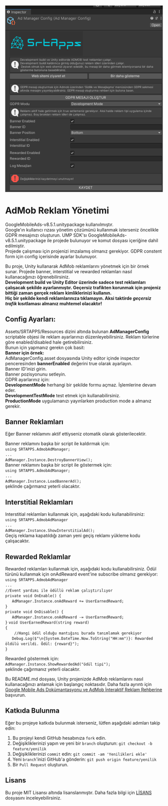 ![Cover Image](https://raw.githubusercontent.com/ysalihtuncel/AdmobSample/main/Assets/SRTAPPS/Sprites/cover_new.png)

# AdMob Reklam Yönetimi
GoogleMobileAds-v8.5.1.unitypackage kullanıılmıştır.<br>
Google'ın kullanıcı rızası yönetim çözümünü kullanmak isterseniz öncelikle GDPR mesajınızı oluşturun. UMP SDK'sı GoogleMobileAds-v8.5.1.unitypackage ile projede bulunuyor ve komut dosyası içeriğine dahil edilmiştir.<br>
Projede çalışması için projenizi imzalamış olmanız gerekiyor. GDPR constent form için config içerisinde ayarlar bulunuyor.<br>

Bu proje, Unity kullanarak AdMob reklamlarını yönetmek için bir örnek sunar. Projede banner, interstitial ve rewarded reklamları nasıl kullanacağınızı öğrenebilirsiniz.<br>
**Development build ve Unity Editor üzerinde sadece test reklamları çalışacak şekilde ayarlanmıştır. Geçersiz trafikten korunmak için projeniz bittiği zaman gerçek reklam kimliklerinizi kullanın.<br>
Hiç bir şekilde kendi reklamlarınıza tıklamayın. Aksi taktirde _geçersiz trafik_ kısıtlaması almanız muhtemel olacaktır!**<br>

## Config Ayarları:
Assets/SRTAPPS/Resources dizini altında bulunan **AdManagerConfig** scriptable objesi ile reklam ayarlarınızı düzenleyebilirsiniz. Reklam türlerine göre enabled/disabled hale getirebilirsiniz.<br>
Bunun için yapmanız gerekn çok basit:<br>
  **Banner için örnek:**<br>
  AdManagerConfig.asset dosyasında Unity editor içinde inspector penceresinden **bannerEnabled** değerini true olarak ayarlayın.<br>
  Banner ID'inizi girin.<br>
  Banner pozisyonunu setleyin.<br>
GDPR ayarlarınız için:<br>
  **DevelopmentMode** herhangi bir şekilde formu açmaz. İşlemlerine devam eder.<br>
  **DevelopmentTestMode** test etmek için kullanabilirsiniz.<br>
  **ProductionMode** uygulamanızı yayınlarken production mode a almanız gerekir.<br>

## Banner Reklamları
Eğer Banner reklamını aktif ettiyseniz otomatik olarak gösterilecektir.<br>

Banner reklamını başka bir script ile kaldırmak için:<br>
 `using SRTAPPS.AdmobAdManager;`<br>
   `...`<br>
   `AdManager.Instance.DestroyBannerView();`<br>
Banner reklamını başka bir script ile göstermek için:<br>
   `using SRTAPPS.AdmobAdManager;`<br>
   `...`<br>
   `AdManager.Instance.LoadBannerAd();`<br>
şeklinde çağırmanız yeterli olacaktır.<br>

## Interstitial Reklamları
Interstitial reklamları kullanmak için, aşağıdaki kodu kullanabilirsiniz:<br>
`using SRTAPPS.AdmobAdManager`<br>
`...`<br>
`AdManager.Instance.ShowInterstitialAd();`<br>
Geçiş reklama kapatıldığı zaman yeni geçiş reklamı yükleme kodu çalışacaktır.<br>

## Rewarded Reklamlar
Rewarded reklamları kullanmak için, aşağıdaki kodu kullanabilirsiniz. Ödül türünü kullanmak için onAdReward event'ine subscribe olmanız gerekiyor:<br>
`using SRTAPPS.AdmobAdManager`<br>
`...`<br>
`//Event yardımı ile ödüllü reklam çalıştırılıyor`<br>
`private void OnEnable() {`<br>
 `   AdManager.Instance.onAdReward += UserEarnedReward;`<br>
`}`<br>
`private void OnDisable() {`<br>
`   AdManager.Instance.onAdReward -= UserEarnedReward;`<br>
`}`
`void UserEarnedReward(string reward)`<br>
`{`<br>
`    //Hangi ödül olduğu mantığını burada tanımlamak gerekiyor`<br>
`   Debug.Log($"\n{System.DateTime.Now.ToString("HH:mm")}: Rewarded öldülü verildi. Ödül: {reward}");`<br>
`}`<br>

Rewarded göstermek için:<br>
`AdManager.Instance.ShowRewardedAd("ödül tipi");`<br>
şeklinde çağırmanız yeterli olacaktır.<br>


Bu README.md dosyası, Unity projenizde AdMob reklamlarını nasıl kullanacağınızı anlamak için başlangıç ​​noktasıdır. Daha fazla ayrıntı için [Google Mobile Ads Dokümantasyonu ve AdMob İnteraktif Reklam Rehberine](https://developers.google.com/admob/unity/quick-start) başvurun.

## Katkıda Bulunma

Eğer bu projeye katkıda bulunmak isterseniz, lütfen aşağıdaki adımları takip edin:

1. Bu projeyi kendi GitHub hesabınıza `fork` edin.
2. Değişikliklerinizi yapın ve yeni bir `branch` oluşturun: `git checkout -b feature/yenilik`
3. Değişikliklerinizi `commit` edin: `git commit -am 'Yenilikleri ekle'`
4. Yeni `branch`'inizi GitHub'a gönderin: `git push origin feature/yenilik`
5. Bir `Pull Request` oluşturun.

## Lisans

Bu proje MIT Lisansı altında lisanslanmıştır. Daha fazla bilgi için [LİSANS](LICENSE) dosyasını inceleyebilirsiniz.
